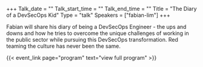 +++
Talk_date = ""
Talk_start_time = ""
Talk_end_time = ""
Title = "The Diary of a DevSecOps Kid"
Type = "talk"
Speakers = ["fabian-lim"]
+++

Fabian will share his diary of being a DevSecOps Engineer - the ups and downs and how he tries to overcome the unique challenges of working in the public sector while pursuing this DevSecOps transformation. Red teaming the culture has never been the same.

{{< event_link page="program" text="view full program" >}}
